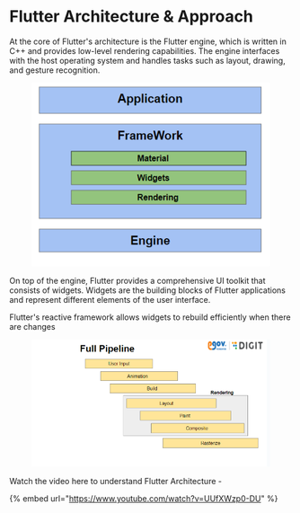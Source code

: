 # Flutter Architecture & Approach

At the core of Flutter's architecture is the Flutter engine, which is written in C++ and provides low-level rendering capabilities. The engine interfaces with the host operating system and handles tasks such as layout, drawing, and gesture recognition.

<div align="left">

<figure><img src="../../../../.gitbook/assets/image.png" alt=""><figcaption></figcaption></figure>

</div>

On top of the engine, Flutter provides a comprehensive UI toolkit that consists of widgets. Widgets are the building blocks of Flutter applications and represent different elements of the user interface.&#x20;

Flutter's reactive framework allows widgets to rebuild efficiently when there are changes

<div align="left">

<figure><img src="../../../../.gitbook/assets/image (9).png" alt=""><figcaption></figcaption></figure>

</div>

Watch the video here to understand Flutter Architecture -&#x20;

{% embed url="https://www.youtube.com/watch?v=UUfXWzp0-DU" %}

